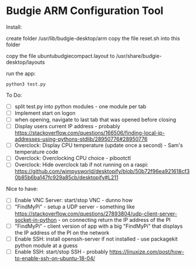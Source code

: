 # Budgie ARM Configuration Tool

Install:

create folder /usr/lib/budgie-desktop/arm
copy the file reset.sh into this folder

copy the file ubuntubudgiecompact.layout to /usr/share/budgie-desktop/layouts

run the app:

    python3 test.py

To Do:

- [ ] split test.py into python modules - one module per tab
- [ ] Implement start on logon
- [ ] when opening, navigate to last tab that was opened before closing
- [ ] Display users current IP address - probably https://stackoverflow.com/questions/166506/finding-local-ip-addresses-using-pythons-stdlib/28950776#28950776
- [ ] Overclock: Display CPU temperature (update once a second) - Sam's temperature code
- [ ] Overclock: Overclocking CPU choice - pibootctl
- [ ] Overclock: Hide overclock tab if not running on a raspi: https://github.com/wimpysworld/desktopify/blob/50b72f96ea921618cf30b85b6ba147fc929a85cb/desktopify#L211

Nice to have:

- [ ] Enable VNC Server: start/stop VNC - dunno how
- [ ] "FindMyPi" - setup a UDP server - something like https://stackoverflow.com/questions/27893804/udp-client-server-socket-in-python - on connecting return the IP address of the PI
- [ ] "FindMyPi" - client version of app with a big "FindMyPi" that displays the IP address of the PI on the network
- [ ] Enable SSH: install openssh-server if not installed - use packagekit python module at a guess
- [ ] Enable SSH: start/stop SSH - probably https://linuxize.com/post/how-to-enable-ssh-on-ubuntu-18-04/
